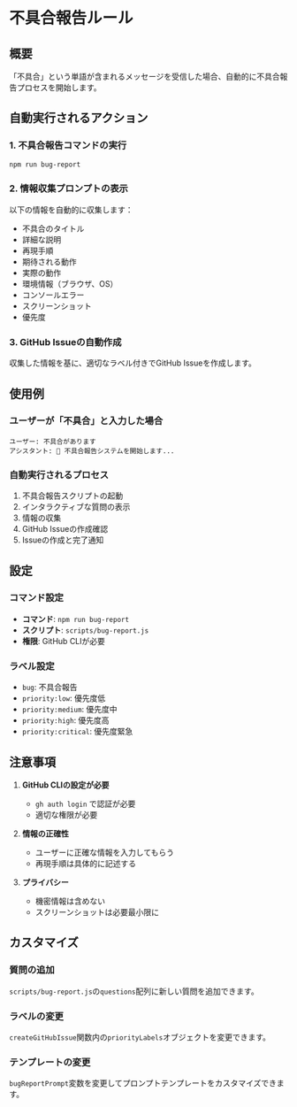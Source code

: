 # 不具合報告ルール

## 概要
「不具合」という単語が含まれるメッセージを受信した場合、自動的に不具合報告プロセスを開始します。

## 自動実行されるアクション

### 1. 不具合報告コマンドの実行
```bash
npm run bug-report
```

### 2. 情報収集プロンプトの表示
以下の情報を自動的に収集します：
- 不具合のタイトル
- 詳細な説明
- 再現手順
- 期待される動作
- 実際の動作
- 環境情報（ブラウザ、OS）
- コンソールエラー
- スクリーンショット
- 優先度

### 3. GitHub Issueの自動作成
収集した情報を基に、適切なラベル付きでGitHub Issueを作成します。

## 使用例

### ユーザーが「不具合」と入力した場合
```
ユーザー: 不具合があります
アシスタント: 🐛 不具合報告システムを開始します...
```

### 自動実行されるプロセス
1. 不具合報告スクリプトの起動
2. インタラクティブな質問の表示
3. 情報の収集
4. GitHub Issueの作成確認
5. Issueの作成と完了通知

## 設定

### コマンド設定
- **コマンド**: `npm run bug-report`
- **スクリプト**: `scripts/bug-report.js`
- **権限**: GitHub CLIが必要

### ラベル設定
- `bug`: 不具合報告
- `priority:low`: 優先度低
- `priority:medium`: 優先度中
- `priority:high`: 優先度高
- `priority:critical`: 優先度緊急

## 注意事項

1. **GitHub CLIの設定が必要**
   - `gh auth login` で認証が必要
   - 適切な権限が必要

2. **情報の正確性**
   - ユーザーに正確な情報を入力してもらう
   - 再現手順は具体的に記述する

3. **プライバシー**
   - 機密情報は含めない
   - スクリーンショットは必要最小限に

## カスタマイズ

### 質問の追加
`scripts/bug-report.js`の`questions`配列に新しい質問を追加できます。

### ラベルの変更
`createGitHubIssue`関数内の`priorityLabels`オブジェクトを変更できます。

### テンプレートの変更
`bugReportPrompt`変数を変更してプロンプトテンプレートをカスタマイズできます。
